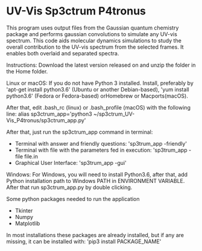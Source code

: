# UV-Vis Sp3ctrum P4tronus

This program uses output files from the Gaussian quantum chemistry package and performs gaussian convolutions to simulate any UV-vis spectrum. This code aids molecular dynamics simulations to study the overall contribution to the UV-vis spectrum from the selected frames. It enables both overlaid and separated spectra.

Instructions:
Download the latest version released on and unzip the folder in the Home folder.

Linux or macOS:
If you do not have Python 3 installed.
Install, preferably by 'apt-get install python3.6' (Ubuntu or another Debian-based), 'yum install python3.6' (Fedora or Fedora-based) orHomebrew or Macports(macOS).

After that, edit .bash_rc (linux) or .bash_profile (macOS) with the following line:
alias sp3ctrum_app='python3 ~/sp3ctrum_UV-Vis_P4tronus/sp3ctrum_app.py'

After that, just run the sp3ctrum_app command in terminal:
- Terminal with answer and friendly questions: 'sp3trum_app -friendly'
- Terminal with file with the parameters fed in execution: 'sp3trum_app -file file.in
- Graphical User Interface: 'sp3trum_app -gui'

Windows:
For Windows, you will need to install Python3.6, after that, add Python installation path to Windows PATH in ENVIRONMENT VARIABLE.
After that run sp3ctrum_app.py by double clicking.

Some python packages needed to run the application
- Tkinter
- Numpy
- Matplotlib

In most installations these packages are already installed, but if any are missing, it can be installed with: 
'pip3 install PACKAGE_NAME'
